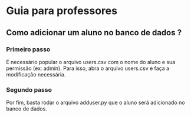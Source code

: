 # Guia para professores

## Como adicionar um aluno no banco de dados ?

### Primeiro passo 
É necessário popular o arquivo users.csv com o nome do aluno e sua permissão (ex: admin).
Para isso, abra o arquivo users.csv e faça a modificação necessária.

### Segundo passo
Por fim, basta rodar o arquivo adduser.py que o aluno será adicionado no banco de dados.